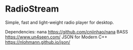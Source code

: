 # RadioStream
Simple, fast and light-weight radio player for desktop.

Dependencies:
nana https://github.com/cnjinhao/nana
BASS https://www.un4seen.com/
JSON for Modern C++ https://nlohmann.github.io/json/
